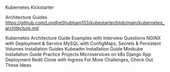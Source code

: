 Kubernetes Kickstarter

Architecture Guides
https://github.com/LondheShubham153/kubestarter/blob/main/kubernetes_architecture.md

Kubernetes Architecture Guide
Examples with Interview Questions
NGINX with Deployment & Service
MySQL with ConfigMaps, Secrets & Persistent Volumes
Installation Guides
Kubeadm Installation Guide
Minikube Installation Guide
Practice Projects
Microservices on k8s
Django App Deployment
Redit Clone with Ingress
For More Challenges, Check Out These Ideas

